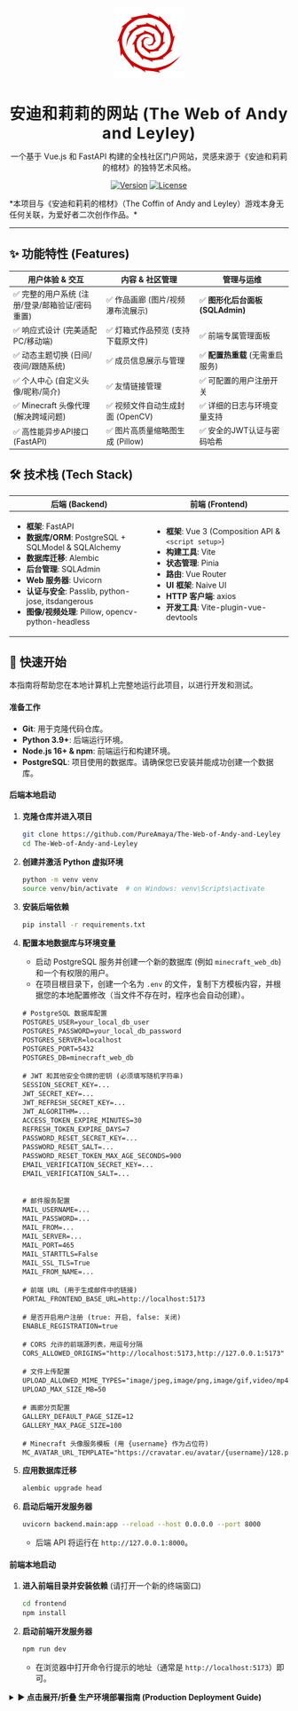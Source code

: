 <div align="center">
  <img src="docs/icon.png" alt="logo" width="128" height="128" />
  <h1 style="font-weight:700; letter-spacing:1px; margin-bottom:0;">
    安迪和莉莉的网站 (The Web of Andy and Leyley)
  </h1>
  <p>
    一个基于 Vue.js 和 FastAPI 构建的全栈社区门户网站，灵感来源于《安迪和莉莉的棺材》的独特艺术风格。
  </p>
  <p>
    <a href="https://github.com/PureAmaya/The-Web-of-Andy-and-Leyley/releases"><img alt="Version" src="https://img.shields.io/github/v/release/PureAmaya/The-Web-of-Andy-and-Leyley?style=for-the-badge&logo=github"></a>
    <a href="https://github.com/PureAmaya/The-Web-of-Andy-and-Leyley/blob/main/LICENSE"><img alt="License" src="https://img.shields.io/github/license/PureAmaya/The-Web-of-Andy-and-Leyley?style=for-the-badge"></a>
  </p>
</div>
*本项目与《安迪和莉莉的棺材》（The Coffin of Andy and Leyley）游戏本身无任何关联，为爱好者二次创作作品。*

---

## ✨ 功能特性 (Features)

<table width="100%">
  <thead>
    <tr>
      <th width="33%">用户体验 & 交互</th>
      <th width="33%">内容 & 社区管理</th>
      <th width="33%">管理与运维</th>
    </tr>
  </thead>
  <tbody>
    <tr>
      <td>✅ 完整的用户系统 (注册/登录/邮箱验证/密码重置)</td>
      <td>✅ 作品画廊 (图片/视频瀑布流展示)</td>
      <td>✅ <strong>图形化后台面板 (SQLAdmin)</strong></td>
    </tr>
    <tr>
      <td>✅ 响应式设计 (完美适配PC/移动端)</td>
      <td>✅ 灯箱式作品预览 (支持下载原文件)</td>
      <td>✅ 前端专属管理面板</td>
    </tr>
    <tr>
      <td>✅ 动态主题切换 (日间/夜间/跟随系统)</td>
      <td>✅ 成员信息展示与管理</td>
      <td>✅ <strong>配置热重载</strong> (无需重启服务)</td>
    </tr>
    <tr>
      <td>✅ 个人中心 (自定义头像/昵称/简介)</td>
      <td>✅ 友情链接管理</td>
      <td>✅ 可配置的用户注册开关</td>
    </tr>
    <tr>
      <td>✅ Minecraft 头像代理 (解决跨域问题)</td>
      <td>✅ 视频文件自动生成封面 (OpenCV)</td>
      <td>✅ 详细的日志与环境变量支持</td>
    </tr>
    <tr>
      <td>✅ 高性能异步API接口 (FastAPI)</td>
      <td>✅ 图片高质量缩略图生成 (Pillow)</td>
      <td>✅ 安全的JWT认证与密码哈希</td>
    </tr>
  </tbody>
</table>

## 🛠️ 技术栈 (Tech Stack)

<table width="100%">
  <thead>
    <tr>
      <th width="50%">后端 (Backend)</th>
      <th width="50%">前端 (Frontend)</th>
    </tr>
  </thead>
  <tbody>
    <tr>
      <td>
        <ul>
          <li><strong>框架</strong>: FastAPI</li>
          <li><strong>数据库/ORM</strong>: PostgreSQL + SQLModel & SQLAlchemy</li>
          <li><strong>数据库迁移</strong>: Alembic</li>
          <li><strong>后台管理</strong>: SQLAdmin</li>
          <li><strong>Web 服务器</strong>: Uvicorn</li>
          <li><strong>认证与安全</strong>: Passlib, python-jose, itsdangerous</li>
          <li><strong>图像/视频处理</strong>: Pillow, opencv-python-headless</li>
        </ul>
      </td>
      <td>
        <ul>
          <li><strong>框架</strong>: Vue 3 (Composition API & <code>&lt;script setup&gt;</code>)</li>
          <li><strong>构建工具</strong>: Vite</li>
          <li><strong>状态管理</strong>: Pinia</li>
          <li><strong>路由</strong>: Vue Router</li>
          <li><strong>UI 框架</strong>: Naive UI</li>
          <li><strong>HTTP 客户端</strong>: axios</li>
          <li><strong>开发工具</strong>: Vite-plugin-vue-devtools</li>
        </ul>
      </td>
    </tr>
  </tbody>
</table>

## 🚀 快速开始


本指南将帮助您在本地计算机上完整地运行此项目，以进行开发和测试。

#### 准备工作

-   **Git**: 用于克隆代码仓库。
-   **Python 3.9+**: 后端运行环境。
-   **Node.js 16+ & npm**: 前端运行和构建环境。
-   **PostgreSQL**: 项目使用的数据库。请确保您已安装并能成功创建一个数据库。

#### 后端本地启动

1.  **克隆仓库并进入项目**
    ```bash
    git clone https://github.com/PureAmaya/The-Web-of-Andy-and-Leyley
    cd The-Web-of-Andy-and-Leyley
    ```
2.  **创建并激活 Python 虚拟环境**
    ```bash
    python -m venv venv
    source venv/bin/activate  # on Windows: venv\Scripts\activate
    ```
3.  **安装后端依赖**
    
    ```bash
    pip install -r requirements.txt
    ```
4.  **配置本地数据库与环境变量**
    -   启动 PostgreSQL 服务并创建一个新的数据库 (例如 `minecraft_web_db`) 和一个有权限的用户。
    -   在项目根目录下，创建一个名为 `.env` 的文件，复制下方模板内容，并根据您的本地配置修改（当文件不存在时，程序也会自动创建）。
    ```env
    # PostgreSQL 数据库配置
    POSTGRES_USER=your_local_db_user
    POSTGRES_PASSWORD=your_local_db_password
    POSTGRES_SERVER=localhost
    POSTGRES_PORT=5432
    POSTGRES_DB=minecraft_web_db
    
    # JWT 和其他安全令牌的密钥 (必须填写随机字符串)
    SESSION_SECRET_KEY=...
    JWT_SECRET_KEY=...
    JWT_REFRESH_SECRET_KEY=...
    JWT_ALGORITHM=...
    ACCESS_TOKEN_EXPIRE_MINUTES=30
    REFRESH_TOKEN_EXPIRE_DAYS=7
    PASSWORD_RESET_SECRET_KEY=...
    PASSWORD_RESET_SALT=...
    PASSWORD_RESET_TOKEN_MAX_AGE_SECONDS=900
    EMAIL_VERIFICATION_SECRET_KEY=...
    EMAIL_VERIFICATION_SALT=...
    
    
    # 邮件服务配置
    MAIL_USERNAME=...
    MAIL_PASSWORD=...
    MAIL_FROM=...
    MAIL_SERVER=...
    MAIL_PORT=465
    MAIL_STARTTLS=False
    MAIL_SSL_TLS=True
    MAIL_FROM_NAME=...
    
    # 前端 URL (用于生成邮件中的链接)
    PORTAL_FRONTEND_BASE_URL=http://localhost:5173
    
    # 是否开启用户注册 (true: 开启, false: 关闭)
    ENABLE_REGISTRATION=true
    
    # CORS 允许的前端源列表，用逗号分隔
    CORS_ALLOWED_ORIGINS="http://localhost:5173,http://127.0.0.1:5173"
    
    # 文件上传配置
    UPLOAD_ALLOWED_MIME_TYPES="image/jpeg,image/png,image/gif,video/mp4"
    UPLOAD_MAX_SIZE_MB=50
    
    # 画廊分页配置
    GALLERY_DEFAULT_PAGE_SIZE=12
    GALLERY_MAX_PAGE_SIZE=100
    
    # Minecraft 头像服务模板 (用 {username} 作为占位符)
    MC_AVATAR_URL_TEMPLATE="https://cravatar.eu/avatar/{username}/128.png"
    ```
5.  **应用数据库迁移**
    ```bash
    alembic upgrade head
    ```
6.  **启动后端开发服务器**
    ```bash
    uvicorn backend.main:app --reload --host 0.0.0.0 --port 8000
    ```
    - 后端 API 将运行在 `http://127.0.0.1:8000`。

#### 前端本地启动

1.  **进入前端目录并安装依赖** (请打开一个新的终端窗口)
    ```bash
    cd frontend
    npm install
    ```
2.  **启动前端开发服务器**
    ```bash
    npm run dev
    ```
    - 在浏览器中打开命令行提示的地址（通常是 `http://localhost:5173`）即可。

<details>
<summary><strong>► 点击展开/折叠 生产环境部署指南 (Production Deployment Guide)</strong></summary>

本指南以 **Ubuntu 22.04** 为例，引导您完成应用的完整部署。

#### 阶段一：服务器准备与环境安装

1.  **更新系统并安装核心依赖**
    ```bash
    sudo apt update && sudo apt upgrade -y
    sudo apt install -y git python3-pip python3-venv nginx postgresql postgresql-contrib curl
    ```
2.  **安装 Node.js (v18+)**
    ```bash
    curl -fsSL [https://deb.nodesource.com/setup_18.x](https://deb.nodesource.com/setup_18.x) | sudo -E bash -
    sudo apt install -y nodejs
    ```
3.  **配置防火墙**
    ```bash
    sudo ufw allow 'OpenSSH'
    sudo ufw allow 'Nginx Full'
    sudo ufw enable
    ```

#### 阶段二：数据库与后端应用部署

1.  **创建数据库和用户** (在`psql`中执行)
    ```sql
    CREATE DATABASE minecraft_web_db;
    CREATE USER your_db_user WITH PASSWORD 'your_secure_password';
    GRANT ALL PRIVILEGES ON DATABASE minecraft_web_db TO your_db_user;
    \q
    ```
2.  **克隆代码并设置Python环境**
    ```bash
    git clone [https://github.com/PureAmaya/The-Web-of-Andy-and-Leyley.git](https://github.com/PureAmaya/The-Web-of-Andy-and-Leyley.git)
    cd The-Web-of-Andy-and-Leyley
    python3 -m venv venv
    source venv/bin/activate
    pip install -r requirements.txt
    pip install uvicorn gunicorn # 生产环境建议使用 gunicorn
    ```
3.  **配置生产环境变量**
    在项目根目录创建并编辑 `.env` 文件，填入您的生产配置（数据库、密钥、域名等）。**确保关闭注册 `ENABLE_REGISTRATION=false` 并设置正确的 `CORS_ALLOWED_ORIGINS`**。

4.  **应用数据库迁移**
    ```bash
    alembic upgrade head
    ```

5.  **使用 `systemd` 管理后端服务**
    - 创建服务文件 `sudo nano /etc/systemd/system/my_webapp.service`。
    - **请务必将所有 `/path/to/your/project` 替换为您项目的实际绝对路径**。
    ```ini
    [Unit]
    Description=Gunicorn instance to serve my_webapp
    After=network.target
    
    [Service]
    User=your_server_user # 运行服务的用户名
    Group=www-data
    WorkingDirectory=/path/to/your/project/The-Web-of-Andy-and-Leyley
    Environment="PATH=/path/to/your/project/The-Web-of-Andy-and-Leyley/venv/bin"
    ExecStart=/path/to/your/project/The-Web-of-Andy-and-Leyley/venv/bin/gunicorn -w 4 -k uvicorn.workers.UvicornWorker -b 127.0.0.1:8000 backend.main:app
    
    [Install]
    WantedBy=multi-user.target
    ```
    - 启动并启用服务：
    ```bash
    sudo systemctl daemon-reload
    sudo systemctl start my_webapp
    sudo systemctl enable my_webapp
    ```

#### 阶段三：前端构建与 Nginx 配置

1.  **构建前端静态文件**
    ```bash
    cd frontend
    npm install
    npm run build
    ```
2.  **配置 Nginx 反向代理**
    - 创建 Nginx 配置文件 `sudo nano /etc/nginx/sites-available/your_domain.com`。
    - 粘贴以下配置，这是根据您提供的配置优化而来，**请替换 `your_domain.com` 和路径**。
    ```nginx
    server {
        listen 80;
        listen [::]:80;
        server_name your_domain.com;
    
        # 用于 Let's Encrypt 证书续签验证
        location ~ /.well-known/acme-challenge {
            allow all;
            root /var/www/html;
        }
    
        # 将所有 HTTP 请求强制重定向到 HTTPS
        location / {
            return 301 https://$host$request_uri;
        }
    }
    
    server {
        listen 443 ssl http2;
        listen [::]:443 ssl http2;
        server_name your_domain.com;
    
        # SSL 证书路径 (使用 Certbot 获取后会自动配置)
        # ssl_certificate /path/to/fullchain.pem;
        # ssl_certificate_key /path/to/privkey.pem;
        # include /etc/letsencrypt/options-ssl-nginx.conf;
        # ssl_dhparam /etc/letsencrypt/ssl-dhparams.pem;
    
        # 前端静态文件根目录
        root /path/to/your/project/The-Web-of-Andy-and-Leyley/frontend/dist;
        index index.html;
    
        # 日志文件
        access_log /var/log/nginx/your_domain.com.access.log;
        error_log /var/log/nginx/your_domain.com.error.log;
    
        # 安全头
        add_header Strict-Transport-Security "max-age=31536000; includeSubDomains" always;
        add_header X-Frame-Options DENY;
        add_header X-Content-Type-Options nosniff;
        
        # 代理到后端的 API 请求
        location /api/ {
            client_max_body_size 50M; # 必须大于等于 .env 中的 UPLOAD_MAX_SIZE_MB
            proxy_pass [http://127.0.0.1:8000/api/](http://127.0.0.1:8000/api/); # 注意这里的斜杠
            proxy_set_header Host $host;
            proxy_set_header X-Real-IP $remote_addr;
            proxy_set_header X-Forwarded-For $proxy_add_x_forwarded_for;
            proxy_set_header X-Forwarded-Proto $scheme;
        }
    
        # 核心：处理 Vue Router 的 History 模式
        location / {
            try_files $uri $uri/ /index.html;
        }
    }
    ```
    - 启用配置:
    ```bash
    sudo ln -s /etc/nginx/sites-available/your_domain.com /etc/nginx/sites-enabled/
    sudo nginx -t && sudo systemctl restart nginx
    ```

#### 阶段四：配置 HTTPS (Certbot)

1.  **安装 Certbot**
    ```bash
    sudo apt install certbot python3-certbot-nginx
    ```
2.  **获取并安装证书**
    Certbot 会自动修改您的 Nginx 配置以启用 HTTPS。
    ```bash
    sudo certbot --nginx -d your_domain.com
    ```
    部署完成！

## 🔑 项目管理与首次配置

### ⚠️ **重要：创建您的第一个管理员账户**

**本项目的设计非常巧妙：第一个成功注册的用户将自动被赋予管理员（admin）权限。**

因此，首次部署的流程如下：

1.  **确保注册功能已开启**: 在您的 `.env` 文件中，确保 `ENABLE_REGISTRATION=true`。
2.  **部署并启动应用**: 按照上方指南完成部署。
3.  **立即注册**: 访问您的网站，**成为第一个注册的用户**。这个账户将是您唯一的初始管理员账户。
4.  **（强烈建议）关闭后续注册**: 注册成功后，为了安全起见，立即修改 `.env` 文件，设置 `ENABLE_REGISTRATION=false`，然后通过 `管理面板` 重载环境。这样可以防止其他人注册为普通用户。

现在，您可以使用第一个注册的账户凭据登录，并管理整个网站了。


## 📜 许可证 (License)

本项目代码采用 **Apache License 2.0** 许可证。详细信息请查看 `LICENSE` 文件。

字体文件 (Noto Sans SC, Special Elite) 使用 **SIL Open Font License 1.1** 许可证。

## 🤝 致谢 (Acknowledgements)

本项目的开发过程得到了 **Google Gemini 2.5 Pro 模型** 的辅助，在代码实现、功能优化和文档撰写等方面提供了诸多有益的建议。
